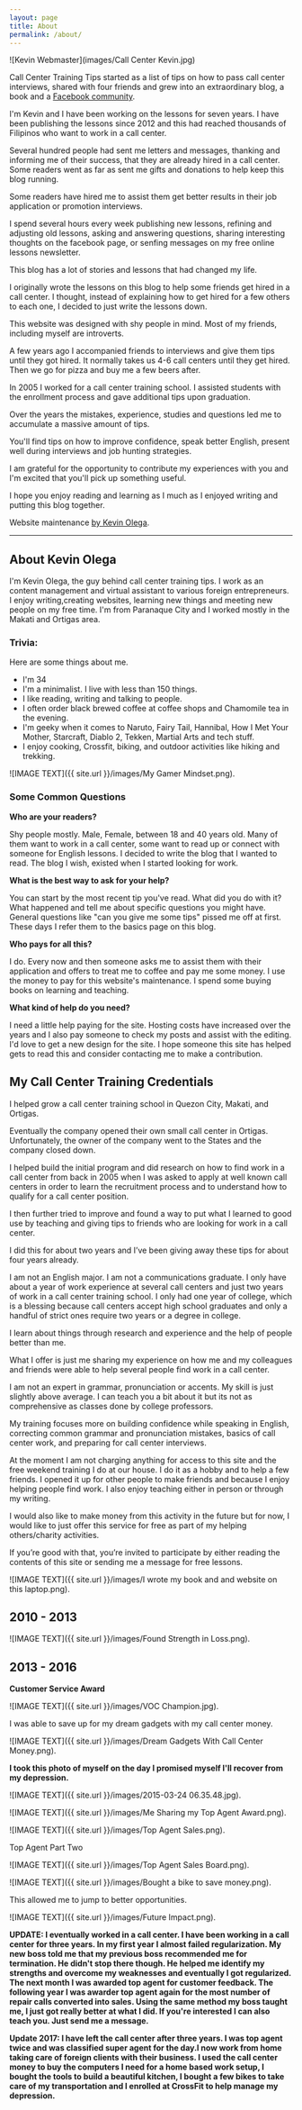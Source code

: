 ```yaml
---
layout: page
title: About
permalink: /about/
---
```

![Kevin Webmaster](images/Call Center Kevin.jpg)

Call Center Training Tips started as a list of tips on how to pass call center interviews, shared with four friends and grew into an extraordinary blog, a book and a [Facebook community](http://facebook.com/callcentertrainingtips/). 

I'm Kevin and I have been working on the lessons for seven years. I have been publishing the lessons since 2012 and this had reached thousands of Filipinos who want to work in a call center.

Several hundred people had sent me letters and messages, thanking and informing me of their success, that they are already hired in a call center. Some readers went as far as sent me gifts and donations to help keep this blog running.

Some readers have hired me to assist them get better results in their job application or promotion interviews.

I spend several hours every week publishing new lessons, refining and adjusting old lessons, asking and answering questions, sharing interesting thoughts on the facebook page, or senfing messages on my free online lessons newsletter.

This blog has a lot of stories and lessons that had changed my life.

I originally wrote the lessons on this blog to help some friends get hired in a call center. I thought, instead of explaining how to get hired for a few others to each one, I decided to just write the lessons down.

This website was designed with shy people in mind. Most of my friends, including myself are introverts.

A few years ago I accompanied friends to interviews and give them tips until they got hired. It normally takes us 4-6 call centers until they get hired. Then we go for pizza and buy me a few beers after.

In 2005 I worked for a call center training school. I assisted students with the enrollment process and gave additional tips upon graduation.

Over the years the mistakes, experience, studies and questions led me to accumulate a massive amount of tips.

You'll find tips on how to improve confidence, speak better English, present well during interviews and job hunting strategies.

I am grateful for the opportunity to contribute my experiences with you and I'm excited that you'll pick up something useful.

I hope you enjoy reading and learning as I much as I enjoyed writing and putting this blog together.

Website maintenance [by Kevin Olega](http://kevinolega.com).

***

## About Kevin Olega

I'm Kevin Olega, the guy behind call center training tips. I work as an content management and virtual assistant to various foreign entrepreneurs. I enjoy writing,creating websites, learning new things and meeting new people on my free time. I'm from Paranaque City and I worked mostly in the Makati and Ortigas area.

### Trivia:

Here are some things about me.

- I'm 34
- I'm a minimalist. I live with less than 150 things.
- I like reading, writing and talking to people.
- I often order black brewed coffee at coffee shops and Chamomile tea in the evening.
- I'm geeky when it comes to Naruto, Fairy Tail, Hannibal, How I Met Your Mother, Starcraft, Diablo 2, Tekken, Martial Arts and tech stuff.
- I enjoy cooking, Crossfit, biking, and outdoor activities like hiking and trekking.

![IMAGE TEXT]({{ site.url }}/images/My Gamer Mindset.png).

### Some Common Questions

**Who are your readers?**

Shy people mostly. Male, Female, between 18 and 40 years old. Many of them want to work in a call center, some want to read up or connect with someone for English lessons. I decided to write the blog that I wanted to read. The blog I wish, existed when I started looking for work.

**What is the best way to ask for your help?**

You can start by the most recent tip you've read. What did you do with it? What happened and tell me about specific questions you might have. General questions like "can you give me some tips" pissed me off at first. These days I refer them to the basics page on this blog.

**Who pays for all this?**

I do. Every now and then someone asks me to assist them with their application and offers to treat me to coffee and pay me some money. I use the money to pay for this website's maintenance. I spend some buying books on learning and teaching.

**What kind of help do you need?**

I need a little help paying for the site. Hosting costs have increased over the years and I also pay someone to check my posts and assist with the editing. I'd love to get a new design for the site. I hope someone this site has helped gets to read this and consider contacting me to make a contribution.

## My Call Center Training Credentials 

I helped grow a call center training school in Quezon City, Makati, and Ortigas.

Eventually the company opened their own small call center in Ortigas. Unfortunately, the owner of the company went to the States and the company closed down.

I helped build the initial program and did research on how to find work in a call center from back in 2005 when I was asked to apply at well known call centers in order to learn the recruitment process and to understand how to qualify for a call center position.

I then further tried to improve and found a way to put what I learned to good use by teaching and giving tips to friends who are looking for work in a call center.

I did this for about two years and I’ve been giving away these tips for about four years already.

I am not an English major. I am not a communications graduate. I only have about a year of work experience at several call centers and just two years of work in a call center training school. I only had one year of college, which is a blessing because call centers accept high school graduates and only a handful of strict ones require two years or a degree in college.

I learn about things through research and experience and the help of people better than me.

What I offer is just me sharing my experience on how me and my colleagues and friends were able to help several people find work in a call center.

I am not an expert in grammar, pronunciation or accents. My skill is just slightly above average. I can teach you a bit about it but its not as comprehensive as classes done by college professors.

My training focuses more on building confidence while speaking in English, correcting common grammar and pronunciation mistakes, basics of call center work, and preparing for call center interviews.

At the moment I am not charging anything for access to this site and the free weekend training I do at our house. I do it as a hobby and to help a few friends. I opened it up for other people to make friends and because I enjoy helping people find work. I also enjoy teaching either in person or through my writing.

I would also like to make money from this activity in the future but for now, I would like to just offer this service for free as part of my helping others/charity activities.

If you’re good with that, you’re invited to participate by either reading the contents of this site or sending me a message for free lessons.

![IMAGE TEXT]({{ site.url }}/images/I wrote my book and and website on this laptop.png).

## 2010 - 2013

![IMAGE TEXT]({{ site.url }}/images/Found Strength in Loss.png).

## 2013 - 2016

**Customer Service Award**

![IMAGE TEXT]({{ site.url }}/images/VOC Champion.jpg).

I was able to save up for my dream gadgets with my call center money.

![IMAGE TEXT]({{ site.url }}/images/Dream Gadgets With Call Center Money.png).

**I took this photo of myself on the day I promised myself I'll recover from my depression.**

![IMAGE TEXT]({{ site.url }}/images/2015-03-24 06.35.48.jpg).

![IMAGE TEXT]({{ site.url }}/images/Me Sharing my Top Agent Award.png).

![IMAGE TEXT]({{ site.url }}/images/Top Agent Sales.png).

Top Agent Part Two

![IMAGE TEXT]({{ site.url }}/images/Top Agent Sales Board.png).


![IMAGE TEXT]({{ site.url }}/images/Bought a bike to save money.png).

This allowed me to jump to better opportunities.

![IMAGE TEXT]({{ site.url }}/images/Future Impact.png).

**UPDATE: I eventually worked in a call center. I have been working in a call center for three years. In my first year I almost failed regularization. My new boss told me that my previous boss recommended me for termination. He didn't stop there though. He helped me identify my strengths and overcome my weaknesses and eventually I got regularized. The next month I was awarded top agent for customer feedback. The following year I was awarder top agent again for the most number of repair calls converted into sales. Using the same method my boss taught me, I just got really better at what I did. If you're interested I can also teach you. Just send me a message.**

**Update 2017: I have left the call center after three years. I was top agent twice and was classified super agent for the day.I now work from home taking care of foreign clients with their business. I used the call center money to buy the computers I need for a home based work setup, I bought the tools to build a beautiful kitchen, I bought a few bikes to take care of my transportation and I enrolled at CrossFit to help manage my depression.**
